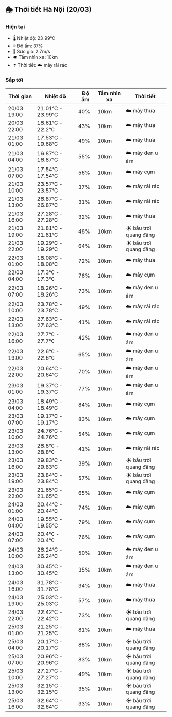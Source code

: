 ## 🌦️ Thời tiết Hà Nội (20/03)

### Hiện tại

- 🌡️ Nhiệt độ: 23.99℃
- 💦 Độ ẩm: 37%
- 💨 Sức gió: 2.7m/s
- 👁️ Tầm nhìn xa: 10km
- ☂️ Thời tiết: ☁️ mây rải rác

### Sắp tới

| Thời gian | Nhiệt độ | Độ ẩm | Tầm nhìn xa | Thời tiết |
| --- | --- | --- | --- | --- |
| 20/03 19:00 | 21.01℃ - 23.99℃ | 40% | 10km | ☁️ mây thưa |
| 20/03 22:00 | 18.61℃ - 22.2℃ | 43% | 10km | ☁️ mây thưa |
| 21/03 01:00 | 17.53℃ - 19.68℃ | 49% | 10km | ☁️ mây thưa |
| 21/03 04:00 | 16.87℃ - 16.87℃ | 55% | 10km | ☁️ mây đen u ám |
| 21/03 07:00 | 17.54℃ - 17.54℃ | 56% | 10km | ☁️ mây cụm |
| 21/03 10:00 | 23.57℃ - 23.57℃ | 37% | 10km | ☁️ mây rải rác |
| 21/03 13:00 | 26.87℃ - 26.87℃ | 31% | 10km | ☁️ mây rải rác |
| 21/03 16:00 | 27.28℃ - 27.28℃ | 32% | 10km | ☁️ mây thưa |
| 21/03 19:00 | 21.81℃ - 21.81℃ | 48% | 10km | ☀️ bầu trời quang đãng |
| 21/03 22:00 | 19.29℃ - 19.29℃ | 64% | 10km | ☀️ bầu trời quang đãng |
| 22/03 01:00 | 18.08℃ - 18.08℃ | 72% | 10km | ☁️ mây thưa |
| 22/03 04:00 | 17.3℃ - 17.3℃ | 76% | 10km | ☁️ mây cụm |
| 22/03 07:00 | 18.26℃ - 18.26℃ | 73% | 10km | ☁️ mây đen u ám |
| 22/03 10:00 | 23.78℃ - 23.78℃ | 49% | 10km | ☁️ mây rải rác |
| 22/03 13:00 | 27.63℃ - 27.63℃ | 41% | 10km | ☁️ mây rải rác |
| 22/03 16:00 | 27.7℃ - 27.7℃ | 42% | 10km | ☁️ mây đen u ám |
| 22/03 19:00 | 22.6℃ - 22.6℃ | 65% | 10km | ☁️ mây đen u ám |
| 22/03 22:00 | 20.64℃ - 20.64℃ | 70% | 10km | ☁️ mây đen u ám |
| 23/03 01:00 | 19.37℃ - 19.37℃ | 77% | 10km | ☁️ mây đen u ám |
| 23/03 04:00 | 18.49℃ - 18.49℃ | 84% | 10km | ☁️ mây cụm |
| 23/03 07:00 | 19.17℃ - 19.17℃ | 83% | 10km | ☁️ mây cụm |
| 23/03 10:00 | 24.76℃ - 24.76℃ | 54% | 10km | ☁️ mây cụm |
| 23/03 13:00 | 28.8℃ - 28.8℃ | 41% | 10km | ☁️ mây rải rác |
| 23/03 16:00 | 29.83℃ - 29.83℃ | 39% | 10km | ☀️ bầu trời quang đãng |
| 23/03 19:00 | 23.84℃ - 23.84℃ | 57% | 10km | ☀️ bầu trời quang đãng |
| 23/03 22:00 | 21.65℃ - 21.65℃ | 65% | 10km | ☁️ mây cụm |
| 24/03 01:00 | 20.44℃ - 20.44℃ | 74% | 10km | ☁️ mây cụm |
| 24/03 04:00 | 19.55℃ - 19.55℃ | 79% | 10km | ☁️ mây cụm |
| 24/03 07:00 | 20.4℃ - 20.4℃ | 76% | 10km | ☁️ mây cụm |
| 24/03 10:00 | 26.24℃ - 26.24℃ | 50% | 10km | ☁️ mây đen u ám |
| 24/03 13:00 | 30.45℃ - 30.45℃ | 35% | 10km | ☁️ mây đen u ám |
| 24/03 16:00 | 31.78℃ - 31.78℃ | 34% | 10km | ☁️ mây thưa |
| 24/03 19:00 | 25.03℃ - 25.03℃ | 57% | 10km | ☁️ mây thưa |
| 24/03 22:00 | 22.42℃ - 22.42℃ | 73% | 10km | ☀️ bầu trời quang đãng |
| 25/03 01:00 | 21.25℃ - 21.25℃ | 81% | 10km | ☁️ mây thưa |
| 25/03 04:00 | 20.17℃ - 20.17℃ | 88% | 10km | ☀️ bầu trời quang đãng |
| 25/03 07:00 | 20.96℃ - 20.96℃ | 83% | 10km | ☀️ bầu trời quang đãng |
| 25/03 10:00 | 27.27℃ - 27.27℃ | 49% | 10km | ☀️ bầu trời quang đãng |
| 25/03 13:00 | 32.15℃ - 32.15℃ | 35% | 10km | ☀️ bầu trời quang đãng |
| 25/03 16:00 | 32.64℃ - 32.64℃ | 33% | 10km | ☀️ bầu trời quang đãng |
